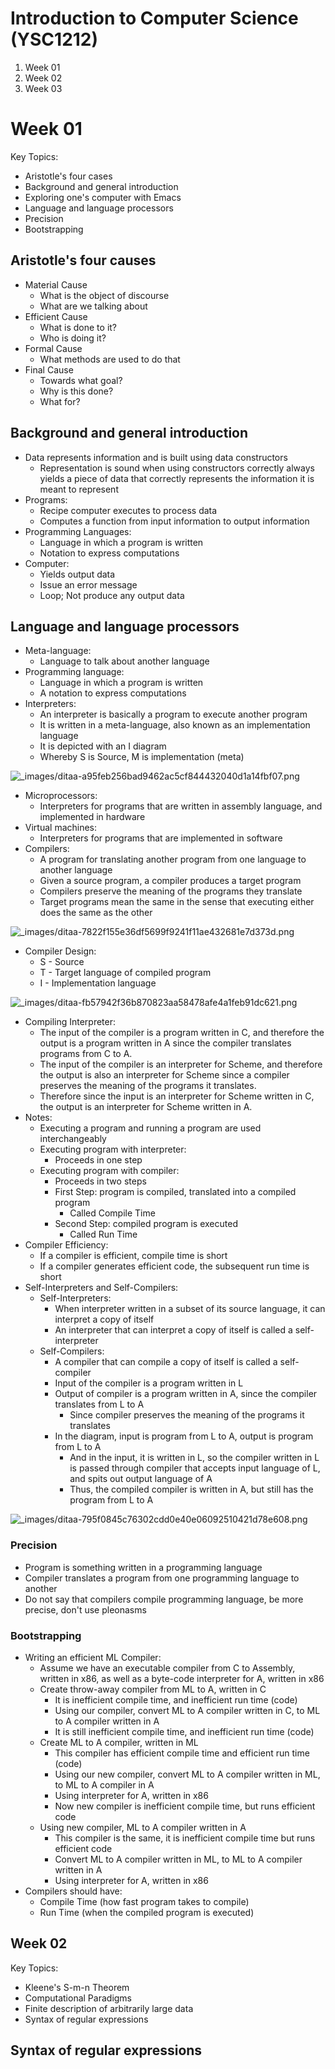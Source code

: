 # Introduction to Computer Science (YSC1212)

1. Week 01
2. Week 02
3. Week 03



# Week 01

Key Topics:

- Aristotle's four cases
- Background and general introduction
- Exploring one's computer with Emacs
- Language and language processors
- Precision
- Bootstrapping



## Aristotle's four causes

- Material Cause
  - What is the object of discourse
  - What are we talking about
- Efficient Cause
  - What is done to it?
  - Who is doing it?
- Formal Cause
  - What methods are used to do that
- Final Cause
  - Towards what goal?
  - Why is this done?
  - What for?



## Background and general introduction

- Data represents information and is built using data constructors
  - Representation is sound when using constructors correctly always yields a piece of data that correctly represents the information it is meant to represent
- Programs:
  - Recipe computer executes to process data
  - Computes a function from input information to output information
- Programming Languages:
  - Language in which a program is written
  - Notation to express computations
- Computer:
  - Yields output data
  - Issue an error message
  - Loop; Not produce any output data



## Language and language processors

- Meta-language:
  - Language to talk about another language
- Programming language:
  - Language in which a program is written
  - A notation to express computations
- Interpreters:
  - An interpreter is basically a program to execute another program
  - It is written in a meta-language, also known as an implementation language
  - It is depicted with an I diagram
  - Whereby S is Source, M is implementation (meta)

![_images/ditaa-a95feb256bad9462ac5cf844432040d1a14fbf07.png](https://delimited-continuation.github.io/YSC1212/2021-2022_Sem2/_images/ditaa-a95feb256bad9462ac5cf844432040d1a14fbf07.png)

- Microprocessors:
  - Interpreters for programs that are written in assembly language, and implemented in hardware
- Virtual machines:
  - Interpreters for programs that are implemented in software
- Compilers:
  - A program for translating another program from one language to another language
  - Given a source program, a compiler produces a target program
  - Compilers preserve the meaning of the programs they translate
  - Target programs mean the same in the sense that executing either does the same as the other

![_images/ditaa-7822f155e36df5699f9241f11ae432681e7d373d.png](https://delimited-continuation.github.io/YSC1212/2021-2022_Sem2/_images/ditaa-7822f155e36df5699f9241f11ae432681e7d373d.png)

- Compiler Design:
  - S - Source
  - T - Target language of compiled program
  - I - Implementation language

![_images/ditaa-fb57942f36b870823aa58478afe4a1feb91dc621.png](https://delimited-continuation.github.io/YSC1212/2021-2022_Sem2/_images/ditaa-fb57942f36b870823aa58478afe4a1feb91dc621.png)

- Compiling Interpreter:
  - The input of the compiler is a program written in C, and therefore the output is a program written in A since the compiler translates programs from C to A. 
  - The input of the compiler is an interpreter for Scheme, and therefore the output is also an interpreter for Scheme since a compiler preserves the meaning of the programs it translates. 
  - Therefore since the input is an interpreter for Scheme written in C, the output is an interpreter for Scheme written in A.
- Notes:
  - Executing a program and running a program are used interchangeably
  - Executing program with interpreter:
    - Proceeds in one step
  - Executing program with compiler:
    - Proceeds in two steps
    - First Step: program is compiled, translated into a compiled program
      - Called Compile Time
    - Second Step: compiled program is executed
      - Called Run Time
- Compiler Efficiency:
  - If a compiler is efficient, compile time is short
  - If a compiler generates efficient code, the subsequent run time is short
- Self-Interpreters and Self-Compilers:
  - Self-Interpreters:
    - When interpreter written in a subset of its source language, it can interpret a copy of itself
    - An interpreter that can interpret a copy of itself is called a self-interpreter
  - Self-Compilers:
    - A compiler that can compile a copy of itself is called a self-compiler
    - Input of the compiler is a program written in L
    - Output of compiler is a program written in A, since the compiler translates from L to A
      - Since compiler preserves the meaning of the programs it translates
    - In the diagram, input is program from L to A, output is program from L to A
      - And in the input, it is written in L, so the compiler written in L is passed through compiler that accepts input language of L, and spits out output language of A
      - Thus, the compiled compiler is written in A, but still has the program from L to A

![_images/ditaa-795f0845c76302cdd0e40e06092510421d78e608.png](https://delimited-continuation.github.io/YSC1212/2021-2022_Sem2/_images/ditaa-795f0845c76302cdd0e40e06092510421d78e608.png)



### Precision

- Program is something written in a programming language
- Compiler translates a program from one programming language to another
- Do not say that compilers compile programming language, be more precise, don't use pleonasms



### Bootstrapping

- Writing an efficient ML Compiler:
  - Assume we have an executable compiler from C to Assembly, written in x86, as well as a byte-code interpreter for A, written in x86
  - Create throw-away compiler from ML to A, written in C
    - It is inefficient compile time, and inefficient run time (code)
    - Using our compiler, convert ML to A compiler written in C, to ML to A compiler written in A
    - It is still inefficient compile time, and inefficient run time (code)
  - Create ML to A compiler, written in ML
    - This compiler has efficient compile time and efficient run time (code)
    - Using our new compiler, convert ML to A compiler written in ML, to ML to A compiler in A
    - Using interpreter for A, written in x86
    - Now new compiler is inefficient compile time, but runs efficient code
  - Using new compiler, ML to A compiler written in A
    - This compiler is the same, it is inefficient compile time but runs efficient code
    - Convert ML to A compiler written in ML, to ML to A compiler written in A
    - Using interpreter for A, written in x86
- Compilers should have:
  - Compile Time (how fast program takes to compile)
  - Run Time (when the compiled program is executed)





## Week 02

Key Topics:

- Kleene's S-m-n Theorem
- Computational Paradigms
- Finite description of arbitrarily large data
- Syntax of regular expressions



## Syntax of regular expressions

